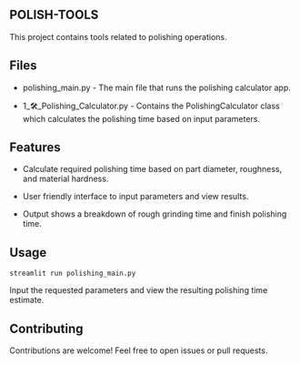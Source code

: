 ## POLISH-TOOLS
This project contains tools related to polishing operations.

## Files
* polishing_main.py - The main file that runs the polishing calculator app.

* 1_🛠️_Polishing_Calculator.py - Contains the PolishingCalculator class which calculates the polishing time based on input parameters.

## Features
* Calculate required polishing time based on part diameter, roughness, and material hardness.

* User friendly interface to input parameters and view results.

* Output shows a breakdown of rough grinding time and finish polishing time.

## Usage
```
streamlit run polishing_main.py
```

Input the requested parameters and view the resulting polishing time estimate.

## Contributing
Contributions are welcome! Feel free to open issues or pull requests.
